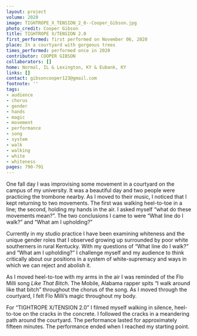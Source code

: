 ```yaml
---
layout: project
volume: 2020
image: TIGHTROPE_X_TENSION_2_0--Cooper_Gibson.jpg
photo_credit: Cooper Gibson
title: TIGHTROPE X/TENSION 2.0
first_performed: first performed on November 06, 2020
place: In a courtyard with gorgeous trees
times_performed: performed once in 2020
contributor: COOPER GIBSON
collaborators: []
home: Normal, IL & Lexington, KY & Eubank, KY
links: []
contact: gibsoncooper123@gmail.com
footnote: ''
tags:
- audience
- chorus
- gender
- hands
- magic
- movement
- performance
- song
- system
- walk
- walking
- white
- whiteness
pages: 790-791
---
```




One fall day I was improvising some movement in a courtyard on the campus of my university. It was a beautiful day and two people were practicing the trombone nearby. As I moved to their music, I noticed that I kept returning to two movements. The first was walking heel-to-toe in a line; the second, holding my hands in the air. I asked myself “what do these movements mean?”. The two conclusions I came to were “What line do I walk?” and “What am I upholding?”

Currently in my studio practice I have been examining whiteness and the unique gender roles that I observed growing up surrounded by poor white southerners in rural Kentucky. With my questions of “What line do I walk?” and “What am I upholding?” I challenge myself and my audience to think critically about our positions in a system of white-supremacy and ways in which we can reject and abolish it.

As I moved heel-to-toe with my arms in the air I was reminded of the Flo Milli song *Like That Bitch*. The Mobile, Alabama rapper spits “I walk around like that bitch” throughout the chorus of the song. As I moved through the courtyard, I felt Flo Milli’s magic throughout my body. 

For “TIGHTROPE X/TENSION 2.0” I filmed myself walking in silence, heel-to-toe on the cracks in the concrete. I followed the cracks in a meandering path around the courtyard. The performance lasted for approximately fifteen minutes. The performance ended when I reached my starting point.

